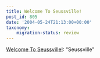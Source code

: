 ```yaml
---
title: Welcome To Seussville!
post_id: 805
date: '2004-05-24T21:13:00+00:00'
taxonomy:
    migration-status: review
---
```

[Welcome To Seussville!](https://web.archive.org/web/20050207102801/http://www.seussville.com/): “Seussville”